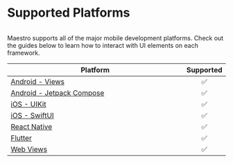 # Supported Platforms

<figure><img src="../.gitbook/assets/all.png" alt=""><figcaption></figcaption></figure>

Maestro supports all of the major mobile development platforms. Check out the guides below to learn how to interact with UI elements on each framework.

<table><thead><tr><th width="572">Platform</th><th align="center">Supported</th></tr></thead><tbody><tr><td><a href="android-views.md">Android - Views</a></td><td align="center">✅</td></tr><tr><td><a href="android-jetpack-compose.md">Android - Jetpack Compose</a></td><td align="center">✅</td></tr><tr><td><a href="ios-uikit.md">iOS - UIKit</a></td><td align="center">✅</td></tr><tr><td><a href="ios-swiftui.md">iOS - SwiftUI</a></td><td align="center">✅</td></tr><tr><td><a href="react-native.md">React Native</a></td><td align="center">✅</td></tr><tr><td><a href="flutter.md">Flutter</a></td><td align="center">✅</td></tr><tr><td><a href="web-views.md">Web Views</a></td><td align="center">✅</td></tr></tbody></table>
